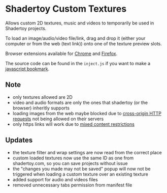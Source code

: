 # Shadertoy Custom Textures

Allows custom 2D textures, music and videos to temporarily be used in Shadertoy projects.

To load an image/audio/video file/link, drag and drop it (either your computer or from the web (text link)) onto one of the texture preview slots.

Browser extensions available for [Chrome](https://chrome.google.com/webstore/detail/shadertoy-custom-texures/jgeibpcndpjboeebilehgbpkopkgkjda) and [Firefox](https://addons.mozilla.org/en-US/firefox/addon/shadertoy-custom-texures).

The source code can be found in the `inject.js` if you want to make a [javascript bookmark](https://mrcoles.com/bookmarklet/).

## Note

* only textures allowed are 2D
* video and audio formats are only the ones that shadertoy (or the browser) inheritly supports
* loading images from the web maybe blocked due to [cross-origin HTTP requests](https://developer.mozilla.org/en-US/docs/Web/HTTP/Access_control_CORS) not being allowed on their servers
* only https links will work due to [mixed content restrictions](https://developer.mozilla.org/en-US/docs/Web/Security/Mixed_content)

## Updates

* the texture filter and wrap settings are now read from the correct place
* custom loaded textures now use the same ID as one from shadertoy.com, so you can save projects without issue
* the "changes you made may not be saved" popup will now not be triggered when loading a custom texture over an existing texture
* added support for audio and videos files
* removed unnecessary tabs permission from manifest file
